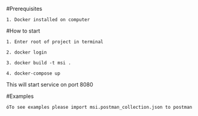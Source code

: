   #Prerequisites
  ```$xslt
1. Docker installed on computer
```
   #How to start
   
```$xslt
1. Enter root of project in terminal
```

```$xslt
2. docker login
```

```$xslt
3. docker build -t msi .
```

```$xslt
4. docker-compose up
```

This will start service on port 8080

#Examples

```
óTo see examples please import msi.postman_collection.json to postman
``` 